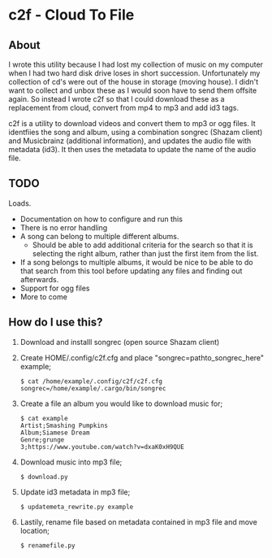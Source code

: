 # c2f - Cloud To File

## About

I wrote this utility because I had lost my collection of music on my computer when I had two hard disk drive loses in short succession.
Unfortunately my collection of cd's were out of the house in storage (moving house). I didn't want to collect and unbox these
as I would soon have to send them offsite again.
So instead I wrote c2f so that I could download these as a replacement from cloud, convert from mp4 to mp3 and add id3 tags.

c2f is a utility to download videos and convert them to mp3 or ogg files.
It identfiies the song and album, using a combination songrec (Shazam client) and Musicbrainz (additional information), and updates the audio file with metadata (id3).
It then uses the metadata to update the name of the audio file.

## TODO
Loads.
* Documentation on how to configure and run this
* There is no error handling
* A song can belong to multiple different albums.
    - Should be able to add additional criteria for the search
      so that it is selecting the right album, rather than just
      the first item from the list.
* If a song belongs to multiple albums, it would be nice to be
  able to do that search from this tool before updating any files
  and finding out afterwards.
* Support for ogg files
* More to come


## How do I use this?
1. Download and installl songrec (open source Shazam client)

2. Create HOME/.config/c2f.cfg and place "songrec=pathto_songrec_here"
   example;

       $ cat /home/example/.config/c2f/c2f.cfg
       songrec=/home/example/.cargo/bin/songrec

3. Create a file an album you would like to download music for;

       $ cat example
       Artist;Smashing Pumpkins
       Album;Siamese Dream
       Genre;grunge
       3;https://www.youtube.com/watch?v=dxaK0xH9QUE


4. Download music into mp3 file;

       $ download.py

5. Update id3 metadata in mp3 file;

       $ updatemeta_rewrite.py example

6. Lastily, rename file based on metadata contained in mp3 file and move location;

       $ renamefile.py
   
